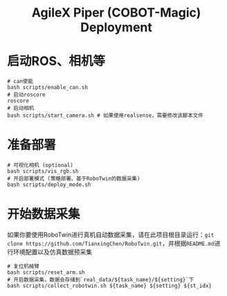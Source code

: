 <h1 style="text-align:center">AgileX Piper (COBOT-Magic) Deployment</h1>

# 启动ROS、相机等
```
# can使能
bash scripts/enable_can.sh
# 启动roscore
roscore
# 启动相机
bash scripts/start_camera.sh # 如果使用realsense，需要修改该脚本文件
```

# 准备部署
```
# 可视化相机 (optional)
bash scripts/vis_rgb.sh
# 开启部署模式 (策略部署、基于RoboTwin的数据采集)
bash scripts/deploy_mode.sh
```

# 开始数据采集
如果你要使用RoboTwin进行真机自动数据采集，请在此项目根目录运行：`git clone https://github.com/TianxingChen/RoboTwin.git`，并根据`README.md`进行环境配置以及仿真数据预采集

```
# 复位机械臂
bash scripts/reset_arm.sh
# 开启数据采集，数据会存储到`real_data/${task_name}/${setting}`下
bash scripts/collect_robotwin.sh ${task_name} ${setting} ${st_idx}
```

